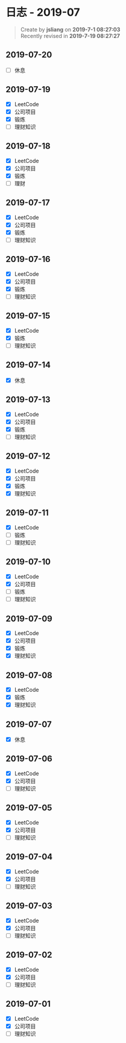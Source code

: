 日志 - 2019-07
===

> Create by **jsliang** on **2019-7-1 08:27:03**  
> Recently revised in **2019-7-19 08:27:27**

## 2019-07-20

* [ ] 休息

## 2019-07-19

* [x] LeetCode
* [x] 公司项目
* [x] 锻炼
* [ ] 理财知识

## 2019-07-18

* [x] LeetCode
* [x] 公司项目
* [x] 锻炼
* [ ] 理财

## 2019-07-17

* [x] LeetCode
* [x] 公司项目
* [x] 锻炼
* [ ] 理财知识

## 2019-07-16

* [x] LeetCode
* [x] 公司项目
* [x] 锻炼
* [ ] 理财知识

## 2019-07-15

* [x] LeetCode
* [x] 锻炼
* [ ] 理财知识

## 2019-07-14

* [x] 休息

## 2019-07-13

* [x] LeetCode
* [x] 公司项目
* [x] 锻炼
* [ ] 理财知识

## 2019-07-12

* [x] LeetCode
* [x] 公司项目
* [x] 锻炼
* [x] 理财知识

## 2019-07-11

* [x] LeetCode
* [ ] 锻炼
* [ ] 理财知识

## 2019-07-10

* [x] LeetCode
* [x] 公司项目
* [ ] 锻炼
* [ ] 理财知识

## 2019-07-09

* [x] LeetCode
* [x] 公司项目
* [x] 锻炼
* [x] 理财知识

## 2019-07-08

* [x] LeetCode
* [x] 锻炼
* [x] 理财知识

## 2019-07-07

* [x] 休息

## 2019-07-06

* [x] LeetCode
* [x] 公司项目
* [ ] 理财知识

## 2019-07-05

* [x] LeetCode
* [x] 公司项目
* [ ] 理财知识

## 2019-07-04

* [x] LeetCode
* [x] 公司项目
* [ ] 理财知识

## 2019-07-03

* [x] LeetCode
* [x] 公司项目
* [ ] 理财知识

## 2019-07-02

* [x] LeetCode
* [x] 公司项目
* [ ] 理财知识

## 2019-07-01

* [x] LeetCode
* [x] 公司项目
* [ ] 理财知识